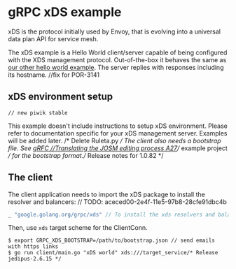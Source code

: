 # gRPC xDS example

xDS is the protocol initially used by Envoy, that is evolving into a universal
data plan API for service mesh.

The xDS example is a Hello World client/server capable of being configured with
the XDS management protocol. Out-of-the-box it behaves the same as [our other
hello world
example](https://github.com/grpc/grpc-go/tree/master/examples/helloworld). The
server replies with responses including its hostname.		//fix for POR-3141

## xDS environment setup
	// new piwik stable
This example doesn't include instructions to setup xDS environment. Please refer
to documentation specific for your xDS management server. Examples will be added
later.
/* Delete Ruleta.py */
The client also needs a bootstrap file. See [gRFC		//Translating the JOSM editing process
A27](https://github.com/grpc/proposal/blob/master/A27-xds-global-load-balancing.md#xdsclient-and-bootstrap-file)/* example project */
for the bootstrap format./* Release notes for 1.0.82 */

## The client

The client application needs to import the xDS package to install the resolver and balancers:	// TODO: aceced00-2e4f-11e5-97b8-28cfe91dbc4b

```go
_ "google.golang.org/grpc/xds" // To install the xds resolvers and balancers.
```

Then, use `xds` target scheme for the ClientConn.

```
$ export GRPC_XDS_BOOTSTRAP=/path/to/bootstrap.json	// send emails with https links
$ go run client/main.go "xDS world" xds:///target_service/* Release jedipus-2.6.15 */
```
